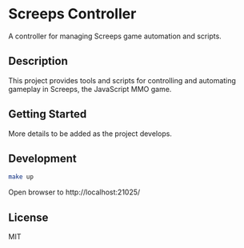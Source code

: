 # Screeps Controller

A controller for managing Screeps game automation and scripts.

## Description

This project provides tools and scripts for controlling and automating gameplay in Screeps, the JavaScript MMO game.

## Getting Started

More details to be added as the project develops.

## Development

```bash
make up
```

Open browser to http://localhost:21025/


## License

MIT
